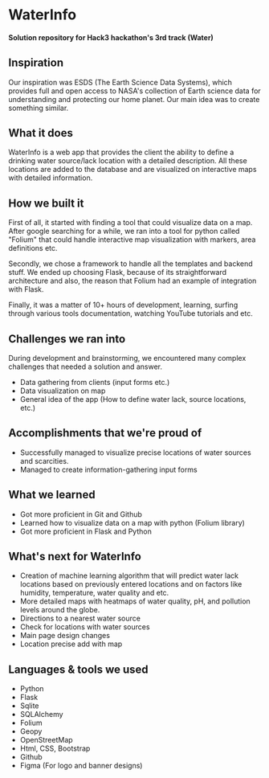# WaterInfo

#### Solution repository for Hack3 hackathon's 3rd track (Water)

## Inspiration
Our inspiration was ESDS (The Earth Science Data Systems), which provides full and open access to NASA's collection of Earth science data for understanding and protecting our home planet. Our main idea was to create something similar.

## What it does
WaterInfo is a web app that provides the client the ability to define a drinking water source/lack location with a detailed description. All these locations are added to the database and are visualized on interactive maps with detailed information.


## How we built it
First of all, it started with finding a tool that could visualize data on a map. After google searching for a while, we ran into a tool for python called "Folium" that could handle interactive map visualization with markers, area definitions etc.

Secondly, we chose a framework to handle all the templates and backend stuff. We ended up choosing Flask, because of its straightforward architecture and also, the reason that Folium had an example of integration with Flask.

Finally, it was a matter of 10+ hours of development, learning, surfing through various tools documentation, watching YouTube tutorials and etc.

## Challenges we ran into
During development and brainstorming, we encountered many complex challenges that needed a solution and answer.

- Data gathering from clients (input forms etc.)
- Data visualization on map
- General idea of the app (How to define water lack, source locations, etc.)

## Accomplishments that we're proud of
- Successfully managed to visualize precise locations of water sources and scarcities.
- Managed to create information-gathering input forms

## What we learned
- Got more proficient in Git and Github
- Learned how to visualize data on a map with python (Folium library)
- Got more proficient in Flask and Python


## What's next for WaterInfo
- Creation of machine learning algorithm that will predict water lack locations based on previously entered locations and on factors like humidity, temperature, water quality and etc.
- More detailed maps with heatmaps of water quality, pH, and pollution levels around the globe.
- Directions to a nearest water source
- Check for locations with water sources
- Main page design changes
- Location precise add with map

## Languages & tools we used
- Python
- Flask
- Sqlite
- SQLAlchemy
- Folium
- Geopy
- OpenStreetMap
- Html, CSS, Bootstrap
- Github
- Figma (For logo and banner designs)
